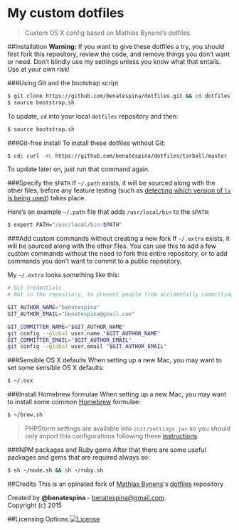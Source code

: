 # My custom dotfiles
>Custom OS X config based on Mathias Bynens’s dotfiles

##Installation
**Warning:** If you want to give these dotfiles a try, you should first fork this repository, review the code, and remove things you don’t want or need. Don’t blindly use my settings unless you know what that entails. Use at your own risk!

###Using Git and the bootstrap script
```bash
$ git clone https://github.com/benatespina/dotfiles.git && cd dotfiles
$ source bootstrap.sh
```
To update, `cd` into your local `dotfiles` repository and then:
```bash
$ source bootstrap.sh
```

###Git-free install
To install these dotfiles without Git:
```bash
$ cd; curl -#L https://github.com/benatespina/dotfiles/tarball/master | tar -xzv --strip-components 1 --exclude={README.md,bootstrap.sh,LICENSE-MIT.txt}
```
To update later on, just run that command again.

###Specify the `$PATH`
If `~/.path` exists, it will be sourced along with the other files, before any feature testing (such as [detecting which version of `ls` is being used](https://github.com/mathiasbynens/dotfiles/blob/aff769fd75225d8f2e481185a71d5e05b76002dc/.aliases#L21-26)) takes place.

Here’s an example `~/.path` file that adds `/usr/local/bin` to the `$PATH`:
```bash
$ export PATH="/usr/local/bin:$PATH"
```

###Add custom commands without creating a new fork
If `~/.extra` exists, it will be sourced along with the other files. You can use this to add a few custom commands without the need to fork this entire repository, or to add commands you don’t want to commit to a public repository.

My `~/.extra` looks something like this:
```bash
# Git credentials
# Not in the repository, to prevent people from accidentally committing under my name

GIT_AUTHOR_NAME="benatespina"
GIT_AUTHOR_EMAIL="benatespina@gmail.com"

GIT_COMMITTER_NAME="$GIT_AUTHOR_NAME"
git config --global user.name "$GIT_AUTHOR_NAME"
GIT_COMMITTER_EMAIL="$GIT_AUTHOR_EMAIL"
git config --global user.email "$GIT_AUTHOR_EMAIL"
```

###Sensible OS X defaults
When setting up a new Mac, you may want to set some sensible OS X defaults:
```bash
$ ~/.osx
```

###Install Homebrew formulae
When setting up a new Mac, you may want to install some common [Homebrew](http://brew.sh/) formulae:
```bash
$ ~/brew.sh
```
> PHPStorm settings are available into `init/settings.jar` so you should only import this configurations following these [instructions](https://www.jetbrains.com/phpstorm/help/exporting-and-importing-settings.html).

###NPM packages and Ruby gems
After that there are some useful packages and gems that are required always so:
```bash
$ sh ~/node.sh && sh ~/ruby.sh
```

##Credits
This is an opinated fork of [Mathias Bynens](https://mathiasbynens.be/)'s [dotfiles](https://github.com/mathiasbynens/dotfiles) repository 

Created by **@benatespina** - [benatespina@gmail.com](mailto:benatespina@gmail.com).<br>
Copyright (c) 2015

##Licensing Options
[![License](http://img.shields.io/:license-mit-yellowgreen.svg)](https://github.com/benatespina/dotfiles/blob/master/LICENSE)